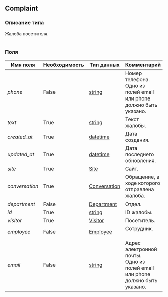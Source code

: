 
## Complaint

### Описание типа
Жалоба посетителя.<br/><br/>
### Поля

| Имя поля | Необходимость | Тип данных | Комментарий |
|---|---|---|---|
|*phone*|False|[string](/types/string)|Номер телефона.<br/>Одно из полей email или phone должно быть указано.<br/>|
|*text*|True|[string](/types/string)|Текст жалобы.<br/>|
|*created_at*|True|[datetime](/types/datetime)|Дата создания.<br/>|
|*updated_at*|True|[datetime](/types/datetime)|Дата последнего обновления.<br/>|
|*site*|True|[Site](/types/Site)|Сайт.<br/>|
|*conversation*|True|[Conversation](/types/Conversation)|Обращение, в ходе которого отправлена жалоба.<br/>|
|*department*|False|[Department](/types/Department)|Отдел.<br/>|
|*id*|True|[string](/types/string)|ID жалобы.<br/>|
|*visitor*|True|[Visitor](/types/Visitor)|Посетитель.<br/>|
|*employee*|False|[Employee](/types/Employee)|Сотрудник.<br/><br/>|
|*email*|False|[string](/types/string)|Адрес электронной почты.<br/>Одно из полей email или phone должно быть указано.<br/>|
